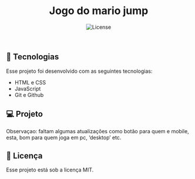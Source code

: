 <h1 align="center">Jogo do mario jump</h1>

<p align="center">

</p>


<p align="center">
  <img alt="License" src="https://img.shields.io/static/v1?label=license&message=MIT&color=49AA26&labelColor=000000">
</p>

<br>


## 🚀 Tecnologias

Esse projeto foi desenvolvido com as seguintes tecnologias:

- HTML e CSS
- JavaScript 
- Git e Github
## 💻 Projeto 
 Observaçao: faltam algumas atualizações como botão para quem e mobile, esta, bom para quem joga em pc, ‘desktop’ etc.

## :memo: Licença

Esse projeto está sob a licença MIT.
